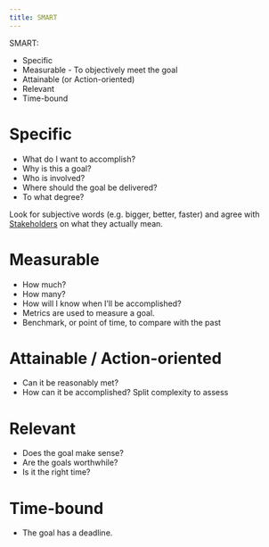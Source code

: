 ```yaml
---
title: SMART
---
```

SMART:
- Specific
- Measurable - To objectively meet the goal
- Attainable (or Action-oriented)
- Relevant
- Time-bound

# Specific
- What do I want to accomplish?
- Why is this a goal?
- Who is involved?
- Where should the goal be delivered?
- To what degree?

Look for subjective words (e.g. bigger, better, faster) and agree with [Stakeholders](danielesalvatore/project-management/foundations-of-project-management/actors/stakeholders.md) on what they actually mean.
# Measurable
- How much?
- How many?
- How will I know when I’ll be accomplished?
- Metrics are used to measure a goal.
- Benchmark, or point of time, to compare with the past
# Attainable / Action-oriented
- Can it be reasonably met?
- How can it be accomplished? Split complexity to assess
# Relevant
- Does the goal make sense?
- Are the goals worthwhile?
- Is it the right time?
# Time-bound
- The goal has a deadline.
